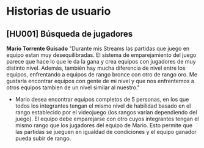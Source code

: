 # Historias de usuario

## [HU001] Búsqueda de jugadores

**Mario Torrente Guisado**
"Durante mis Streams las partidas que juego en equipo estan muy desequilibradas. El sistema de emparejamiento del
juego parece que hace lo que le da la gana y crea equipos con jugadores de muy distinto nivel. Además, también hay mucha diferencia de nivel entre los equipos, enfrentando a equipos de rango bronce con otro de rango oro. Me gustaría encontrar equipos con gente de mi nivel y que nos enfrentemos a otros equipos tambien de un nivel similar al nuestro."

* Mario desea encontrar equipos completos de 5 personas, en los que todos los integrantes tengan el mismo nivel de habilidad basado en el rango establecido por el videojuego (los rangos varían dependiendo del juego). El equipo debe emparejarse con otro cuyos integrantes tengan el mismo rango que los jugadores del equipo de Mario. Esto permite que las partidas se jueguen en igualdad de condiciones y el equipo ganador pueda subir de rango. 
